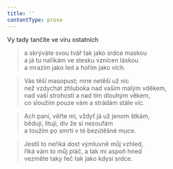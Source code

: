 ```yaml
---
title: ''
contentType: prose
---
```


Vy tady tančíte ve víru ostatních

> a skrýváte svou tvář tak jako srdce maskou  
> a já tu naříkám ve stesku vznícen láskou  
> a mrazím jako led a hořím jako vích.

> Vás těší masopust; mne netěší už nic  
> než vzdychat zhluboka nad vaším malým vděkem,  
> nad vaší strohostí a nad tím dlouhým věkem,  
> co sloužím pouze vám a strádám stále víc.

> Ach paní, věřte mi, vždyť já už jenom štkám,  
> běduji, lituji, div že si nezoufám  
> a toužím po smrti v té bezútěšné muce.

> Jestli to neříká dost výmluvně můj vzhled,  
> říká vám to můj pláč, a tak mi aspoň hned  
> vezměte taky řeč tak jako kdysi srdce.
